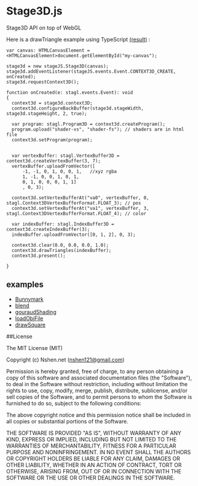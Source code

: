 Stage3D.js
=====

Stage3D API on top of WebGL

Here is a drawTriangle example using TypeScript [(result)](http://www.nshen.net/Stage3D.js/examples/drawTriangle.html) :

	var canvas: HTMLCanvasElement = <HTMLCanvasElement>document.getElementById("my-canvas");

    stage3d = new stageJS.Stage3D(canvas);
    stage3d.addEventListener(stageJS.events.Event.CONTEXT3D_CREATE, onCreated);
    stage3d.requestContext3D();
  
	function onCreated(e: stagl.events.Event): void
	{
	  context3d = stage3d.context3D;
	  context3d.configureBackBuffer(stage3d.stageWidth, stage3d.stageHeight, 2, true);
	
	  var program: stagl.Program3D = context3d.createProgram();
	  program.upload("shader-vs", "shader-fs"); // shaders are in html file
	  context3d.setProgram(program);
	
	
	  var vertexBuffer: stagl.VertexBuffer3D = context3d.createVertexBuffer(3, 7);
	  vertexBuffer.uploadFromVector([
	      -1, -1, 0, 1, 0, 0, 1,   //xyz rgba
	      1, -1, 0, 0, 1, 0, 1,
	      0, 1, 0, 0, 0, 1, 1]
	      , 0, 3);
	
	  context3d.setVertexBufferAt("va0", vertexBuffer, 0, stagl.Context3DVertexBufferFormat.FLOAT_3); // pos
	  context3d.setVertexBufferAt("va1", vertexBuffer, 3, stagl.Context3DVertexBufferFormat.FLOAT_4); // color
		
	  var indexBuffer: stagl.IndexBuffer3D = context3d.createIndexBuffer(3);
	  indexBuffer.uploadFromVector([0, 1, 2], 0, 3);
	
	  context3d.clear(0.0, 0.0, 0.0, 1.0);
	  context3d.drawTriangles(indexBuffer);
	  context3d.present();
	
	}


examples
---

* [Bunnymark](http://www.nshen.net/Stage3D.js/examples/bunnyMark/BunnyMark.html)
* [blend](http://www.nshen.net/Stage3D.js/examples/blend.html)
* [gouraudShading](http://www.nshen.net/Stage3D.js/examples/gouraudShading.html)
* [loadObjFile](http://www.nshen.net/Stage3D.js/examples/loadObj.html)
* [drawSquare](http://www.nshen.net/Stage3D.js/examples/drawSquare.html)


##License

The MIT License (MIT)

Copyright (c) Nshen.net (nshen121@gmail.com)

Permission is hereby granted, free of charge, to any person obtaining a copy
of this software and associated documentation files (the "Software"), to deal
in the Software without restriction, including without limitation the rights
to use, copy, modify, merge, publish, distribute, sublicense, and/or sell
copies of the Software, and to permit persons to whom the Software is
furnished to do so, subject to the following conditions:

The above copyright notice and this permission notice shall be included in
all copies or substantial portions of the Software.

THE SOFTWARE IS PROVIDED "AS IS", WITHOUT WARRANTY OF ANY KIND, EXPRESS OR
IMPLIED, INCLUDING BUT NOT LIMITED TO THE WARRANTIES OF MERCHANTABILITY,
FITNESS FOR A PARTICULAR PURPOSE AND NONINFRINGEMENT. IN NO EVENT SHALL THE
AUTHORS OR COPYRIGHT HOLDERS BE LIABLE FOR ANY CLAIM, DAMAGES OR OTHER
LIABILITY, WHETHER IN AN ACTION OF CONTRACT, TORT OR OTHERWISE, ARISING FROM,
OUT OF OR IN CONNECTION WITH THE SOFTWARE OR THE USE OR OTHER DEALINGS IN
THE SOFTWARE.